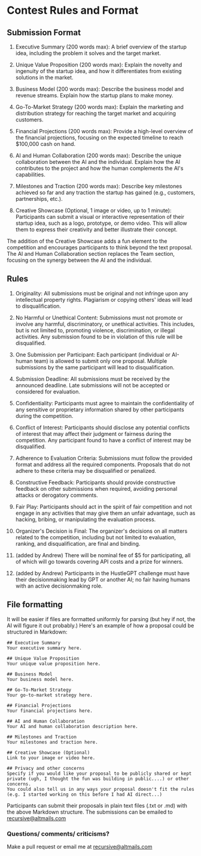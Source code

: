 # Contest Rules and Format




## Submission Format

1. Executive Summary (200 words max): A brief overview of the startup idea, including the problem it solves and the target market.

2. Unique Value Proposition (200 words max): Explain the novelty and ingenuity of the startup idea, and how it differentiates from existing solutions in the market.

3. Business Model (200 words max): Describe the business model and revenue streams. Explain how the startup plans to make money.

4. Go-To-Market Strategy (200 words max): Explain the marketing and distribution strategy for reaching the target market and acquiring customers.

5. Financial Projections (200 words max): Provide a high-level overview of the financial projections, focusing on the expected timeline to reach $100,000 cash on hand.

6. AI and Human Collaboration (200 words max): Describe the unique collaboration between the AI and the individual. Explain how the AI contributes to the project and how the human complements the AI's capabilities.

7. Milestones and Traction (200 words max): Describe key milestones achieved so far and any traction the startup has gained (e.g., customers, partnerships, etc.).

8. Creative Showcase (Optional, 1 image or video, up to 1 minute): Participants can submit a visual or interactive representation of their startup idea, such as a logo, prototype, or demo video. This will allow them to express their creativity and better illustrate their concept.

The addition of the Creative Showcase adds a fun element to the competition and encourages participants to think beyond the text proposal. The AI and Human Collaboration section replaces the Team section, focusing on the synergy between the AI and the individual.


## Rules


1. Originality: All submissions must be original and not infringe upon any intellectual property rights. Plagiarism or copying others' ideas will lead to disqualification.

2. No Harmful or Unethical Content: Submissions must not promote or involve any harmful, discriminatory, or unethical activities. This includes, but is not limited to, promoting violence, discrimination, or illegal activities. Any submission found to be in violation of this rule will be disqualified.

3. One Submission per Participant: Each participant (individual or AI-human team) is allowed to submit only one proposal. Multiple submissions by the same participant will lead to disqualification.

4. Submission Deadline: All submissions must be received by the announced deadline. Late submissions will not be accepted or considered for evaluation.

5. Confidentiality: Participants must agree to maintain the confidentiality of any sensitive or proprietary information shared by other participants during the competition.

6. Conflict of Interest: Participants should disclose any potential conflicts of interest that may affect their judgment or fairness during the competition. Any participant found to have a conflict of interest may be disqualified.

7. Adherence to Evaluation Criteria: Submissions must follow the provided format and address all the required components. Proposals that do not adhere to these criteria may be disqualified or penalized.

8. Constructive Feedback: Participants should provide constructive feedback on other submissions when required, avoiding personal attacks or derogatory comments.

9. Fair Play: Participants should act in the spirit of fair competition and not engage in any activities that may give them an unfair advantage, such as hacking, bribing, or manipulating the evaluation process.

10. Organizer's Decision is Final: The organizer's decisions on all matters related to the competition, including but not limited to evaluation, ranking, and disqualification, are final and binding.

11. (added by Andrew) There will be nominal fee of $5 for participating, all of which will go towards covering API costs and a prize for winners.

12. (added by Andrew) Participants in the HustleGPT challenge must have their decisionmaking lead by GPT or another AI; no fair having humans with an active decisionmaking role.

## File formatting

It will be easier if files are formatted uniformly for parsing (but hey if not, the AI will figure it out probably.) Here's an example of how a proposal could be structured in Markdown:


	## Executive Summary
	Your executive summary here.

	## Unique Value Proposition
	Your unique value proposition here.

	## Business Model
	Your business model here.

	## Go-To-Market Strategy
	Your go-to-market strategy here.

	## Financial Projections
	Your financial projections here.

	## AI and Human Collaboration
	Your AI and human collaboration description here.

	## Milestones and Traction
	Your milestones and traction here.

	## Creative Showcase (Optional)
	Link to your image or video here.

	## Privacy and other concerns
	Specify if you would like your proposal to be publicly shared or kept private (ugh, I thought the fun was building in public....) or other concerns.
	You could also tell us in any ways your proposal doesn't fit the rules (e.g. I started working on this before I had AI direct...)

Participants can submit their proposals in plain text files (.txt or .md) with the above Markdown structure. The submissions can be emailed to recursive@altmails.com


### Questions/ comments/ criticisms?

Make a pull request or email me at recursive@altmails.com




